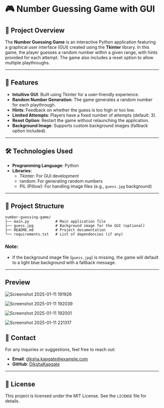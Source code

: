 # 🎮 Number Guessing Game with GUI

## 📌 Project Overview
The **Number Guessing Game** is an interactive Python application featuring a graphical user interface (GUI) created using the **Tkinter** library. In this game, the player guesses a random number within a given range, with hints provided for each attempt. The game also includes a reset option to allow multiple playthroughs.

---

## 🚀 Features
- **Intuitive GUI**: Built using Tkinter for a user-friendly experience.
- **Random Number Generation**: The game generates a random number for each playthrough.
- **Hints**: Feedback on whether the guess is too high or too low.
- **Limited Attempts**: Players have a fixed number of attempts (default: 3).
- **Reset Option**: Restart the game without relaunching the application.
- **Background Image**: Supports custom background images (fallback option included).

---

## 🛠️ Technologies Used
- **Programming Language**: Python
- **Libraries**:
  - Tkinter: For GUI development
  - random: For generating random numbers
  - PIL (Pillow): For handling image files (e.g., `guess.jpg` background)

---

## 📂 Project Structure
```plaintext
number-guessing-game/
├── main.py            # Main application file
├── guess.jpg          # Background image for the GUI (optional)
├── README.md          # Project documentation
└── requirements.txt   # List of dependencies (if any)
```


### Note:
- If the background image file (`guess.jpg`) is missing, the game will default to a light blue background with a fallback message.

---

## Preview

![Screenshot 2025-01-11 191926](https://github.com/user-attachments/assets/5b69fc32-fef2-4c87-a7db-860854d2d846)

![Screenshot 2025-01-11 192039](https://github.com/user-attachments/assets/1ccc853e-ba93-4ab3-a8ff-6041b20e1ba5)

![Screenshot 2025-01-11 192001](https://github.com/user-attachments/assets/1db53c48-44d9-4159-8e2e-e9a889de3a3e)

![Screenshot 2025-01-11 221317](https://github.com/user-attachments/assets/037c5108-8f74-427d-bd28-89d0f8396c01)


## 📧 Contact
For any inquiries or suggestions, feel free to reach out:
- **Email**: diksha.kapgate@example.com
- **GitHub**: [DikshaKapgate](https://github.com/DikshaKapgate)

---

## 📜 License
This project is licensed under the MIT License. See the `LICENSE` file for details.
